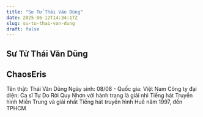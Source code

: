 ```yaml
---
title: "Sư Tử Thái Văn Dũng"
date: 2025-06-12T14:34:17Z
slug: su-tu-thai-van-dung
draft: false
---
```


## Sư Tử Thái Văn Dũng

## ChaosEris

Tên thật: Thái Văn Dũng
Ngày sinh: 08/08 - Quốc gia: Việt Nam
Công ty đại diện: Ca sĩ Tự Do
Rời Quy Nhơn với hành trang là giải nhì Tiếng hát Truyền hình Miền Trung và giải nhất Tiếng hát truyền hình Huế năm 1997, đến TPHCM